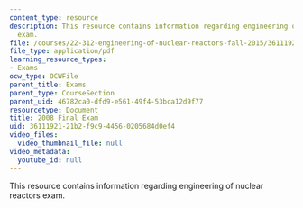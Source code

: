 ```yaml
---
content_type: resource
description: This resource contains information regarding engineering of nuclear reactors
  exam.
file: /courses/22-312-engineering-of-nuclear-reactors-fall-2015/3611192121b2f9c944560205684d0ef4_MIT22_312F15_final_2008.pdf
file_type: application/pdf
learning_resource_types:
- Exams
ocw_type: OCWFile
parent_title: Exams
parent_type: CourseSection
parent_uid: 46782ca0-dfd9-e561-49f4-53bca12d9f77
resourcetype: Document
title: 2008 Final Exam
uid: 36111921-21b2-f9c9-4456-0205684d0ef4
video_files:
  video_thumbnail_file: null
video_metadata:
  youtube_id: null
---
```

This resource contains information regarding engineering of nuclear reactors exam.

